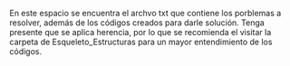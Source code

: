 En este espacio se encuentra el archvo txt que contiene los porblemas a resolver, además de los códigos creados para darle
solución. Tenga presente que se aplica herencia, por lo que se recomienda el visitar la carpeta de Esqueleto_Estructuras para
un mayor entendimiento de los códigos.
